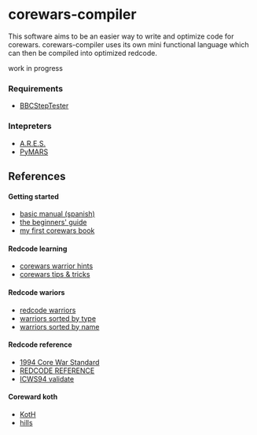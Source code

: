 # corewars-compiler
This software aims to be an easier way to write and optimize code for corewars. corewars-compiler uses its own mini functional language which can then be compiled into optimized redcode.

work in progress

### Requirements
- [BBCStepTester](https://github.com/fabaindaiz/BBCStepTester)

### Intepreters
- [A.R.E.S.](https://corewar.co.uk/ares.htm)
- [PyMARS](https://github.com/rodrigosetti/corewar)


## References

#### Getting started
- [basic manual (spanish)](https://fdist.ucm.es/corewar/CoreWar.pdf)
- [the beginners' guide](https://vyznev.net/corewar/guide.html)
- [my first corewars book](https://www.corewars.org/docs/book1.html)

#### Redcode learning
- [corewars warrior hints](https://es.scribd.com/document/231018699/Core-War-Hints)
- [corewars tips & tricks](https://www.corewars.org/docs/tips.html)

#### Redcode wariors
- [redcode warriors](https://github.com/n1LS/redcode-warriors)
- [warriors sorted by type](http://moscova.inria.fr/~doligez/corewar/by-types/idx.htm)
- [warriors sorted by name](http://moscova.inria.fr/~doligez/corewar/by-name/complete.htm)

#### Redcode reference
- [1994 Core War Standard](https://corewar.co.uk/standards/icws94.txt)
- [REDCODE REFERENCE](https://corewa.rs/reference/pmars-redcode-94.txt)
- [ICWS94 validate](http://www.koth.org/planar/post/Validate1.1R.txt)

#### Coreward koth
- [KotH](http://www.koth.org/koth.html)
- [hills](https://corewar.co.uk/hills.htm)
